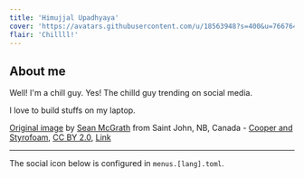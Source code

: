 ```yaml
---
title: 'Himujjal Upadhyaya'
cover: 'https://avatars.githubusercontent.com/u/18563948?s=400&u=7667648d55faf24202c7598a5b7d41dd92e34a40&v=4'
flair: 'Chillll!'
---
```


## About me

Well! I'm a chill guy. Yes! The chilld guy trending on social media.

I love to build stuffs on my laptop.

[Original image](https://commons.wikimedia.org/wiki/File:Cat_demonstrating_static_cling_with_styrofoam_peanuts.jpg#/media/File:Cat_and_styrofoam_%E2%80%93_electrostatic_charge_(235112299).jpg) by <a rel="nofollow" class="external text" href="https://www.flickr.com/people/52798669@N00">Sean McGrath</a> from Saint John, NB, Canada - <a rel="nofollow" class="external text" href="https://www.flickr.com/photos/mcgraths/235112299/">Cooper and Styrofoam</a>, <a href="https://creativecommons.org/licenses/by/2.0" title="Creative Commons Attribution 2.0">CC BY 2.0</a>, <a href="https://commons.wikimedia.org/w/index.php?curid=37622131">Link</a>

---

The social icon below is configured in `menus.[lang].toml`.
